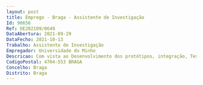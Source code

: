 ```yaml
--- 
layout: post
title: Emprego - Braga - Assistente de Investigação
Id: 90656
Ref: OE202109/0649
DataAbertura: 2021-09-29
DataFecho: 2021-10-13
Trabalho: Assistente de Investigação
Empregador: Universidade do Minho
Descricao: Com vista ao Desenvolvimento dos protótipos, integração, Testes e ensaios dos sistemas HMI.
CodigoPostal: 4704-553 BRAGA
Concelho: Braga
Distrito: Braga
--- 
```

